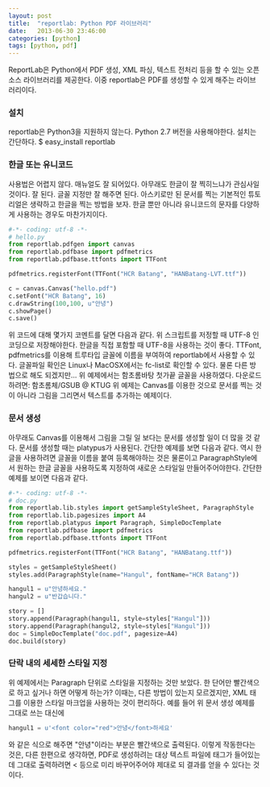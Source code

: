 ```yaml
---
layout: post
title:  "reportlab: Python PDF 라이브러리"
date:   2013-06-30 23:46:00
categories: [python]
tags: [python, pdf]
---
```


ReportLab은 Python에서 PDF 생성, XML 파싱, 텍스트 전처리 등을 할 수 있는 오픈소스 라이브러리를 제공한다. 이중 reportlab은 PDF를 생성할 수 있게 해주는 라이브러리이다.

### 설치

reportlab은 Python3을 지원하지 않는다. Python 2.7 버전을 사용해야한다. 설치는 간단하다.
$ easy_install reportlab

### 한글 또는 유니코드

사용법은 어렵지 않다. 매뉴얼도 잘 되어있다. 아무래도 한글이 잘 찍히느냐가 관심사일 것이다. 잘 된다. 글꼴 지정만 잘 해주면 된다. 아스키로만 된 문서를 찍는 기본적인 튜토리얼은 생략하고 한글을 찍는 방법을 보자. 한글 뿐만 아니라 유니코드의 문자를 다양하게 사용하는 경우도 마찬가지이다.

```python
#-*- coding: utf-8 -*-
# hello.py
from reportlab.pdfgen import canvas
from reportlab.pdfbase import pdfmetrics
from reportlab.pdfbase.ttfonts import TTFont

pdfmetrics.registerFont(TTFont("HCR Batang", "HANBatang-LVT.ttf"))

c = canvas.Canvas("hello.pdf")
c.setFont("HCR Batang", 16)
c.drawString(100,100, u"안녕")
c.showPage()
c.save()
```

위 코드에 대해 몇가지 코멘트를 달면 다음과 같다.
위 스크립트를 저정할 때 UTF-8 인코딩으로 저장해야한다. 한글을 직접 포함할 때 UTF-8을 사용하는 것이 좋다.
TTFont, pdfmetrics를 이용해 트루타입 글꼴에 이름을 부여하여 reportlab에서 사용할 수 있다.
글꼴파일 확인은 Linux나 MacOSX에서는 fc-list로 확인할 수 있다. 물론 다른 방법으로 해도 되겠지만...
위 예제에서는 함초롬바탕 첫가끝 글꼴을 사용하였다. 다운로드하려면: 함초롬체/GSUB @ KTUG
위 예제는 Canvas를 이용한 것으로 문서를 찍는 것이 아니라 그림을 그리면서 텍스트를 추가하는 예제이다.

### 문서 생성

아무래도 Canvas를 이용해서 그림을 그릴 일 보다는 문서를 생성할 일이 더 많을 것 같다. 문서를 생성할 때는 platypus가 사용된다. 간단한 예제를 보면 다음과 같다. 역시 한글을 사용하려면 글꼴을 이름을 붙여 등록해야하는 것은 물론이고 ParagraphStyle에서 원하는 한글 글꼴을 사용하도록 지정하여 새로운 스타일일 만들어주어야한다. 간단한 예제를 보이면 다음과 같다. 

```python
#-*- coding: utf-8 -*- 
# doc.py
from reportlab.lib.styles import getSampleStyleSheet, ParagraphStyle
from reportlab.lib.pagesizes import A4
from reportlab.platypus import Paragraph, SimpleDocTemplate
from reportlab.pdfbase import pdfmetrics
from reportlab.pdfbase.ttfonts import TTFont

pdfmetrics.registerFont(TTFont("HCR Batang", "HANBatang.ttf"))

styles = getSampleStyleSheet()
styles.add(ParagraphStyle(name="Hangul", fontName="HCR Batang"))

hangul1 = u"안녕하세요."
hangul2 = u"반갑습니다."

story = []
story.append(Paragraph(hangul1, style=styles["Hangul"]))
story.append(Paragraph(hangul2, style=styles["Hangul"]))
doc = SimpleDocTemplate("doc.pdf", pagesize=A4)
doc.build(story)
```

### 단락 내의 세세한 스타일 지정

위 예제에서는 Paragraph 단위로 스타일을 지정하는 것만 보았다. 한 단어만 빨간색으로 하고 싶거나 하면 어떻게 하는가? 이때는, 다른 방법이 있는지 모르겠지만, XML 태그를 이용한 스타일 마크업을 사용하는 것이 편리하다. 예를 들어 위 문서 생성 예제를 그대로 쓰는 대신에

```python
hangul1 = u'<font color="red">안녕</font>하세요'
```

와 같은 식으로 해주면 "안녕"이라는 부분은 빨간색으로 출력된다. 이렇게 작동한다는 것은, 다른 한편으로 생각하면, PDF로 생성하려는 대상 텍스트 파일에 태그가 들어있는데 그대로 출력하려면 &lt; 등으로 미리 바꾸어주어야 제대로 되 결과를 얻을 수 있다는 것이다.
